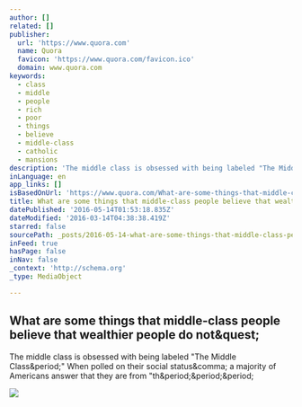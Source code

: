 ```yaml
---
author: []
related: []
publisher:
  url: 'https://www.quora.com'
  name: Quora
  favicon: 'https://www.quora.com/favicon.ico'
  domain: www.quora.com
keywords:
  - class
  - middle
  - people
  - rich
  - poor
  - things
  - believe
  - middle-class
  - catholic
  - mansions
description: 'The middle class is obsessed with being labeled "The Middle Class." When polled on their social status, a majority of Americans answer that they are from "th...'
inLanguage: en
app_links: []
isBasedOnUrl: 'https://www.quora.com/What-are-some-things-that-middle-class-people-believe-that-wealthier-people-do-not'
title: What are some things that middle-class people believe that wealthier people do not?
datePublished: '2016-05-14T01:53:18.835Z'
dateModified: '2016-03-14T04:38:38.419Z'
starred: false
sourcePath: _posts/2016-05-14-what-are-some-things-that-middle-class-people-believe-that-w.md
inFeed: true
hasPage: false
inNav: false
_context: 'http://schema.org'
_type: MediaObject

---
```

<article style=""><h1>What are some things that middle-class people believe that wealthier people do not&amp;quest;</h1><p>The middle class is obsessed with being labeled "The Middle Class&amp;period;" When polled on their social status&amp;comma; a majority of Americans answer that they are from "th&amp;period;&amp;period;&amp;period;</p><img src="https://qph.is.quoracdn.net/main-custom-t-1396508-600x315-nuijzoxvxpiiostbiurzuydcrmtpizag.jpeg" /></article>